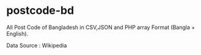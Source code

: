 postcode-bd
===========

All Post Code of Bangladesh in CSV,JSON and PHP array Format (Bangla + English).


Data Source : Wikipedia
